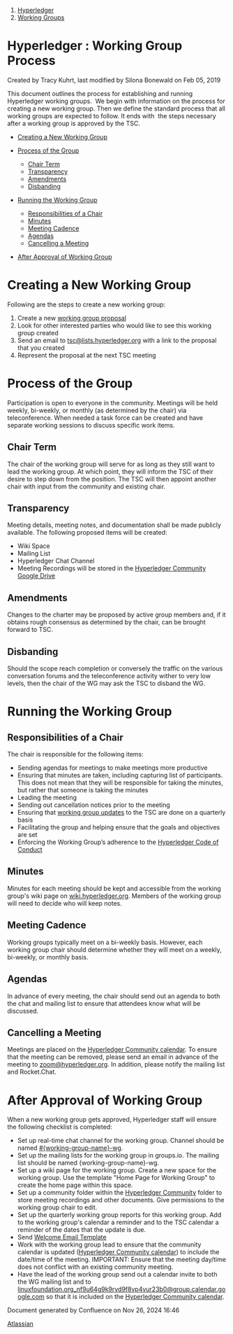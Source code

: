 1. [Hyperledger](index.html)
2. [Working Groups](Working-Groups_19595403.html)

# Hyperledger : Working Group Process

Created by Tracy Kuhrt, last modified by Silona Bonewald on Feb 05, 2019

This document outlines the process for establishing and running Hyperledger working groups.  We begin with information on the process for creating a new working group. Then we define the standard process that all working groups are expected to follow. It ends with  the steps necessary after a working group is approved by the TSC.

- [Creating a New Working Group](#WorkingGroupProcess-CreatingaNewWorkingGroup)
- [Process of the Group](#WorkingGroupProcess-ProcessoftheGroup)
  
  - [Chair Term](#WorkingGroupProcess-ChairTerm)
  - [Transparency](#WorkingGroupProcess-Transparency)
  - [Amendments](#WorkingGroupProcess-Amendments)
  - [Disbanding](#WorkingGroupProcess-Disbanding)
- [Running the Working Group](#WorkingGroupProcess-RunningtheWorkingGroup)
  
  - [Responsibilities of a Chair](#WorkingGroupProcess-ResponsibilitiesofaChair)
  - [Minutes](#WorkingGroupProcess-Minutes)
  - [Meeting Cadence](#WorkingGroupProcess-MeetingCadence)
  - [Agendas](#WorkingGroupProcess-Agendas)
  - [Cancelling a Meeting](#WorkingGroupProcess-CancellingaMeeting)
- [After Approval of Working Group](#WorkingGroupProcess-AfterApprovalofWorkingGroup)

# Creating a New Working Group

Following are the steps to create a new working group:

1. Create a new [working group proposal](Working-Group-Proposals_19595279.html)
2. Look for other interested parties who would like to see this working group created
3. Send an email to [tsc@lists.hyperledger.org](mailto:tsc@lists.hyperledger.org) with a link to the proposal that you created
4. Represent the proposal at the next TSC meeting

# Process of the Group

Participation is open to everyone in the community. Meetings will be held weekly, bi-weekly, or monthly (as determined by the chair) via teleconference. When needed a task force can be created and have separate working sessions to discuss specific work items.

## Chair Term

The chair of the working group will serve for as long as they still want to lead the working group. At which point, they will inform the TSC of their desire to step down from the position. The TSC will then appoint another chair with input from the community and existing chair.

## Transparency

Meeting details, meeting notes, and documentation shall be made publicly available. The following proposed items will be created:

- Wiki Space
- Mailing List
- Hyperledger Chat Channel
- Meeting Recordings will be stored in the [Hyperledger Community Google Drive](https://drive.google.com/open?id=0B_NJV6eJXAA1WFZDZXNHYjMyV1U)

## Amendments

Changes to the charter may be proposed by active group members and, if it obtains rough consensus as determined by the chair, can be brought forward to TSC.

## Disbanding

Should the scope reach completion or conversely the traffic on the various conversation forums and the teleconference activity wither to very low levels, then the chair of the WG may ask the TSC to disband the WG.

# Running the Working Group

## Responsibilities of a Chair

The chair is responsible for the following items:

- Sending agendas for meetings to make meetings more productive
- Ensuring that minutes are taken, including capturing list of participants. This does not mean that they will be responsible for taking the minutes, but rather that someone is taking the minutes
- Leading the meeting
- Sending out cancellation notices prior to the meeting
- Ensuring that [working group updates](https://wiki.hyperledger.org/groups/tsc/wg-updates) to the TSC are done on a quarterly basis
- Facilitating the group and helping ensure that the goals and objectives are set
- Enforcing the Working Group’s adherence to the [Hyperledger Code of Conduct](https://wiki.hyperledger.org/community/hyperledger-project-code-of-conduct)

## Minutes

Minutes for each meeting should be kept and accessible from the working group's wiki page on [wiki.hyperledger.org](http://lf-hyperledger.atlassian.net). Members of the working group will need to decide who will keep notes.

## Meeting Cadence

Working groups typically meet on a bi-weekly basis. However, each working group chair should determine whether they will meet on a weekly, bi-weekly, or monthly basis.

## Agendas

In advance of every meeting, the chair should send out an agenda to both the chat and mailing list to ensure that attendees know what will be discussed.

## Cancelling a Meeting

Meetings are placed on the [Hyperledger Community calendar](https://calendar.google.com/calendar/embed?src=linuxfoundation.org_nf9u64g9k9rvd9f8vp4vur23b0%40group.calendar.google.com&ctz=UTC). To ensure that the meeting can be removed, please send an email in advance of the meeting to [zoom@hyperledger.org](mailto:zoom@hyperledger.org). In addition, please notify the mailing list and Rocket.Chat.

# After Approval of Working Group

When a new working group gets approved, Hyperledger staff will ensure the following checklist is completed:

- Set up real-time chat channel for the working group. Channel should be named [#{working-group-name}-wg](https://chat.hyperledger.org/channel/%7Bworking-group-name%7D-wg).
- Set up the mailing lists for the working group in groups.io. The mailing list should be named {working-group-name}-wg.
- Set up a wiki page for the working group. Create a new space for the working group. Use the template "Home Page for Working Group" to create the home page within this space.
- Set up a community folder within the [Hyperledger Community](https://drive.google.com/open?id=0B_NJV6eJXAA1WFZDZXNHYjMyV1U) folder to store meeting recordings and other documents. Give permissions to the working group chair to edit.
- Set up the quarterly working group reports for this working group. Add to the working group's calendar a reminder and to the TSC calendar a reminder of the dates that the update is due.
- Send [Welcome Email Template](https://docs.google.com/document/d/1fHg4_mE15NXFtk2KFpWaWoMbQ5t64CsWfbju233mR94/edit)
- Work with the working group lead to ensure that the community calendar is updated ([Hyperledger Community calendar](https://calendar.google.com/calendar/embed?src=linuxfoundation.org_nf9u64g9k9rvd9f8vp4vur23b0%40group.calendar.google.com&ctz=UTC)) to include the date/time of the meeting. IMPORTANT: Ensure that the meeting day/time does not conflict with an existing community meeting.
- Have the lead of the working group send out a calendar invite to both the WG mailing list and to [linuxfoundation.org\_nf9u64g9k9rvd9f8vp4vur23b0@group.calendar.google.com](mailto:linuxfoundation.org_nf9u64g9k9rvd9f8vp4vur23b0@group.calendar.google.com) so that it is included on the [Hyperledger Community calendar](https://calendar.google.com/calendar/embed?src=linuxfoundation.org_nf9u64g9k9rvd9f8vp4vur23b0%40group.calendar.google.com&ctz=UTC).

Document generated by Confluence on Nov 26, 2024 16:46

[Atlassian](http://www.atlassian.com/)
